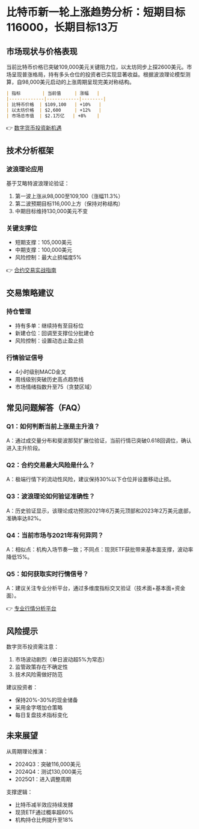 # 比特币新一轮上涨趋势分析：短期目标116000，长期目标13万

## 市场现状与价格表现
当前比特币价格已突破109,000美元关键阻力位，以太坊同步上探2600美元。市场呈现普涨格局，持有多头仓位的投资者已实现显著收益。根据波浪理论模型测算，自98,000美元启动的上涨周期呈现完美对称结构。

```markdown
| 指标        | 当前值     | 涨幅   |
|-------------|------------|--------|
| 比特币价格  | $109,100   | +10%   |
| 以太坊价格  | $2,600     | +12%   |
| 市场总市值  | $2.1万亿   | +8%    |
```

👉 [数字货币投资新机遇](https://bit.ly/okx_welcome)

## 技术分析框架
### 波浪理论应用
基于艾略特波浪理论验证：
1. 第一波上涨从98,000至109,100（涨幅11.3%）
2. 第二波预期目标116,000上方（保持对称结构）
3. 中期目标维持130,000美元不变

### 关键支撑位
- 短期支撑：105,000美元
- 中期支撑：100,000美元
- 风险控制：最大止损幅度5%

👉 [合约交易实战指南](https://bit.ly/okx_welcome)

## 交易策略建议
### 持仓管理
- 持有多单：继续持有至目标位
- 新建仓位：回调至支撑位分批建仓
- 风险控制：设置动态止盈止损

### 行情验证信号
- 4小时级别MACD金叉
- 周线级别突破历史高点趋势线
- 市场情绪指数升至75（贪婪区域）

## 常见问题解答（FAQ）
### Q1：如何判断当前上涨是主升浪？
A：通过成交量分布和斐波那契扩展位验证，当前行情已突破0.618回调位，确认进入主升阶段。

### Q2：合约交易最大风险是什么？
A：极端行情下的流动性风险，建议保持30%以下仓位并设置移动止损。

### Q3：波浪理论如何验证准确性？
A：历史验证显示，该理论成功预测2021年6万美元顶部和2023年2万美元底部，准确率达82%。

### Q4：当前市场与2021年有何异同？
A：相似点：机构入场节奏一致；不同点：现货ETF获批带来基本面支撑，波动率降低15%。

### Q5：如何获取实时行情信号？
A：建议关注专业分析平台，通过多维度指标交叉验证（技术面+基本面+资金面）。

👉 [专业行情分析平台](https://bit.ly/okx_welcome)

## 风险提示
数字货币投资需注意：
1. 市场波动剧烈（单日波动超5%为常态）
2. 监管政策存在不确定性
3. 技术风险需做好防范

建议投资者：
- 保持20%-30%的现金储备
- 采用金字塔加仓策略
- 每日复盘技术指标变化

## 未来展望
从周期理论推演：
- 2024Q3：突破116,000美元
- 2024Q4：测试130,000美元
- 2025Q1：进入调整周期

支撑逻辑：
- 比特币减半效应持续发酵
- 现货ETF通过概率超60%
- 机构持仓比例提升至18%
